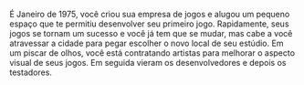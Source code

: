 É Janeiro de 1975, você criou sua empresa de jogos e alugou um pequeno espaço que te permitiu desenvolver seu primeiro jogo. Rapidamente, seus jogos se tornam um sucesso e você já tem que se mudar, mas cabe a você atravessar a cidade para pegar escolher o novo local de seu estúdio. Em um piscar de olhos, você está contratando artistas para melhorar o aspecto visual de seus jogos. Em seguida vieram os desenvolvedores e depois os testadores.
